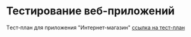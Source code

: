 # Тестирование веб-приложений

Tест-план для приложения "Интернет-магазин" [ссылка на тест-план](https://docs.google.com/spreadsheets/d/1m8AwC18X0eFaEf3m-EmtODqlMJZWSDF0Q6mkQtsDroI/edit?usp=sharing)
